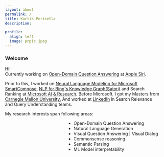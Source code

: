 ```yaml
---
layout: about
permalink: /
title: Kartik Perisetla
description:

profile:
  align: left
  image: prpic.jpeg
---
```

<h3>
Welcome</h3>

<p align="left">
Hi!<br/>
Currently working on <a target="_blank" href="https://en.wikipedia.org/wiki/Question_answering#Open_domain_question_answering">Open-Domain Question Answering</a> at <a href="https://www.apple.com/siri/" target="_blank">Apple Siri</a>.</p>
<p>
Prior to this, I worked on <a href="https://www.theverge.com/2020/5/11/21254298/microsoft-outlook-web-text-predictions-gmail-smart-compose-feature" target="_blank">Neural Language Modeling for Microsoft SmartCompose</a>, <a href="https://blogs.bing.com/search/2013/03/21/understand-your-world-with-bing" target="_blank">NLP for Bing's Knowledge Graph(Satori)</a> and Search Ranking at <a href="https://news.microsoft.com/2016/09/29/microsoft-expands-artificial-intelligence-ai-efforts-with-creation-of-new-microsoft-ai-and-research-group/" target="_blank">Microsoft AI & Research</a>. Before Microsoft, I got my Masters from <a href="http://cmu.edu/" target="_blank">Carnegie Mellon University.</a> And worked at <a href="https://linkedin.com" target="_blank">LinkedIn</a> in Search Relevance and Query Understanding teams.
</p>

<p align="left">
My research interests span following areas:
<ul style="padding-left: 14rem;">
<li> Open-Domain Question Answering
</li>
<li>Natural Language Generation
</li>
<li>
Visual Question Answering | Visual Dialog
</li>
<li>
Commonsense reasoning
</li>
<li>
Semantic Parsing
</li>
<li>
ML Model interpretability
</li>
</ul>
</p>